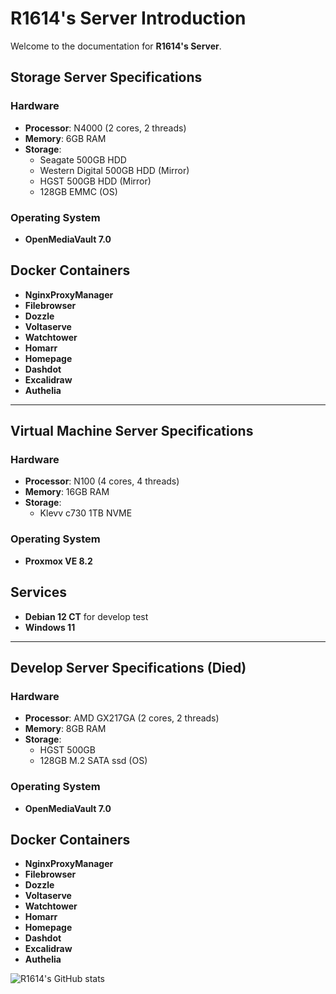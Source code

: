 # **R1614's** Server Introduction

Welcome to the documentation for **R1614's Server**. 

## Storage Server Specifications

### Hardware
- **Processor**: N4000 (2 cores, 2 threads)
- **Memory**: 6GB RAM
- **Storage**:
  - Seagate 500GB HDD
  - Western Digital 500GB HDD (Mirror)
  - HGST 500GB HDD (Mirror)
  - 128GB EMMC (OS)

### Operating System
- **OpenMediaVault 7.0**

## Docker Containers

- **NginxProxyManager**
- **Filebrowser**
- **Dozzle**
- **Voltaserve**
- **Watchtower**
- **Homarr**
- **Homepage**
- **Dashdot**
- **Excalidraw**
- **Authelia**

-------------------------------------------------------------------------------------------------------------------

## Virtual Machine Server Specifications

### Hardware
- **Processor**: N100 (4 cores, 4 threads)
- **Memory**: 16GB RAM
- **Storage**:
  - Klevv c730 1TB NVME

### Operating System
- **Proxmox VE 8.2**

## Services
- **Debian 12 CT** for develop test
- **Windows 11**

--------------------------------------------------------------------------------------------------------------------

## Develop Server Specifications (Died)

### Hardware
- **Processor**: AMD GX217GA (2 cores, 2 threads)
- **Memory**: 8GB RAM
- **Storage**:
  - HGST 500GB 
  - 128GB M.2 SATA ssd (OS)

### Operating System
- **OpenMediaVault 7.0**

## Docker Containers

- **NginxProxyManager**
- **Filebrowser**
- **Dozzle**
- **Voltaserve**
- **Watchtower**
- **Homarr**
- **Homepage**
- **Dashdot**
- **Excalidraw**
- **Authelia**

![R1614's GitHub stats](https://github-readme-stats.vercel.app/api?username=r1614)

<!---
r1614/r1614 is a ✨ special ✨ repository because its `README.md` (this file) appears on your GitHub profile.
You can click the Preview link to take a look at your changes.
--->
